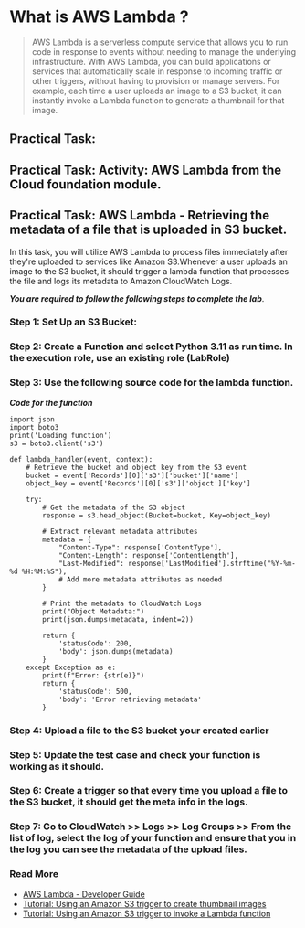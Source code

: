 # What is AWS Lambda ?

> AWS Lambda is a serverless compute service that allows you to run code in response to events without needing to manage the underlying infrastructure. With AWS Lambda, you can build applications or services that automatically scale in response to incoming traffic or other triggers, without having to provision or manage servers. For example, each time a user uploads an image to a S3 bucket, it can instantly invoke a Lambda function to generate a thumbnail for that image.

## Practical Task:

## Practical Task: Activity: AWS Lambda from the Cloud foundation module. 
## Practical Task: AWS Lambda - Retrieving the metadata of a file that is uploaded in S3 bucket.

In this task, you will utilize AWS Lambda to process files immediately after they're uploaded to services like Amazon S3.Whenever a user uploads an image to the S3 bucket, it should trigger a lambda function that processes the file and logs its metadata to Amazon CloudWatch Logs.

***You are required to follow the following steps to complete the lab***. 

### Step 1: Set Up an S3 Bucket:


### Step 2:  Create a Function and select Python 3.11 as run time. In the execution role, use an existing role (LabRole)



### Step 3: Use the following source code for the lambda function. 

***Code for the function***
```
import json
import boto3
print('Loading function')
s3 = boto3.client('s3')

def lambda_handler(event, context):
    # Retrieve the bucket and object key from the S3 event
    bucket = event['Records'][0]['s3']['bucket']['name']
    object_key = event['Records'][0]['s3']['object']['key']

    try:
        # Get the metadata of the S3 object
        response = s3.head_object(Bucket=bucket, Key=object_key)

        # Extract relevant metadata attributes
        metadata = {
            "Content-Type": response['ContentType'],
            "Content-Length": response['ContentLength'],
            "Last-Modified": response['LastModified'].strftime("%Y-%m-%d %H:%M:%S"),
            # Add more metadata attributes as needed
        }

        # Print the metadata to CloudWatch Logs
        print("Object Metadata:")
        print(json.dumps(metadata, indent=2))

        return {
            'statusCode': 200,
            'body': json.dumps(metadata)
        }
    except Exception as e:
        print(f"Error: {str(e)}")
        return {
            'statusCode': 500,
            'body': 'Error retrieving metadata'
        }

```

### Step 4: Upload a file to the S3 bucket your created earlier


### Step 5: Update the test case and check your function is working as it should. 



### Step 6: Create a trigger so that every time you upload a file to the S3 bucket, it should get the meta info in the logs. 



### Step 7: Go to CloudWatch >> Logs >> Log Groups >> From the list of log, select the log of your function and ensure that you in the log you can see the metadata of the upload files. 

### Read More
- [AWS Lambda - Developer Guide](https://docs.aws.amazon.com/lambda/latest/dg/welcome.html)
- [Tutorial: Using an Amazon S3 trigger to create thumbnail images](https://docs.aws.amazon.com/lambda/latest/dg/with-s3-example.html)
- [Tutorial: Using an Amazon S3 trigger to invoke a Lambda function](https://docs.aws.amazon.com/lambda/latest/dg/with-s3-tutorial.html)